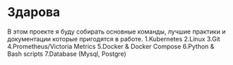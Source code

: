 # Здарова
В этом проекте я буду собирать основные команды, лучшие практики и документации которые пригодятся в работе.
1.Kubernetes
2.Linux
3.Git
4.Prometheus/Victoria Metrics
5.Docker & Docker Compose
6.Python & Bash scripts
7.Database (Mysql, Postgre)